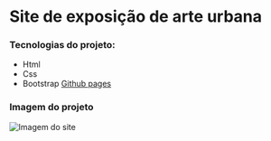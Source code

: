 # Site de exposição de arte urbana

### Tecnologias do projeto:
* Html
* Css
* Bootstrap
[Github pages]() 

### Imagem do projeto

![Imagem do site](img/printProject.png)